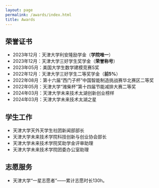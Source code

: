 ```yaml
---
layout: page
permalink: /awards/index.html
title: Awards
---
```


## 荣誉证书

- 2023年12月：天津大学利安隆励学金（**学院唯一**）
- 2023年12月：天津大学三好学生奖学金（**荣誉称号**）
- 2023年05月：美国大学生数学建模竞赛S奖 
- 2022年12月：天津大学三好学生二等奖学金（**前5%**）
- 2022年08月：第十六届“西门子杯”中国智能制造挑战赛华北赛区二等奖
- 2022年05月：天津大学“潍柴杯”第十四届节能减排大赛二等奖
- 2024年03月：天津大学未来技术太湖创新创业榜样
- 2024年03月：天津大学未来技术太湖之星

## 学生工作

- 天津大学天外天学生社团新闻部部长
- 天津大学未来技术学院科技创新与创业协会部长
- 天津大学未来技术学院奖助学金评审助理
- 天津大学未来技术学院团委办公室助理

## 志愿服务

- 天津大学“一星志愿者”——累计志愿时长130h。
